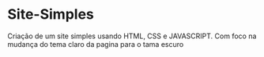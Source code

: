 # Site-Simples
 Criação de um site simples usando HTML, CSS e JAVASCRIPT. Com foco na mudança do tema claro da pagina para o  tama escuro 
